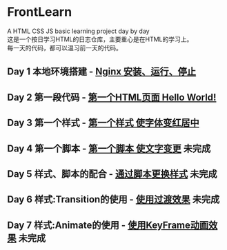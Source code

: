 # FrontLearn
A HTML CSS JS basic learning project day by day  
这是一个按日学习HTML的日志仓库，主要重心是在HTML的学习上。  
每一天的代码，都可以温习前一天的代码。  

## Day 1 本地环境搭建 - [Nginx 安装、运行、停止](/html/day1)  

## Day 2 第一段代码 - [第一个HTML页面 Hello World!](/html/day2)  

## Day 3 第一个样式 - [第一个样式 使字体变红居中](/html/day3)  

## Day 4 第一个脚本 - [第一个脚本 使文字变更](/html/day4)  未完成

## Day 5 样式、脚本的配合 - [通过脚本更换样式](/html/day5)  未完成

## Day 6 样式:Transition的使用 - [使用过渡效果](/html/day6)  未完成

## Day 7 样式:Animate的使用 - [使用KeyFrame动画效果](/html/day7)  未完成
